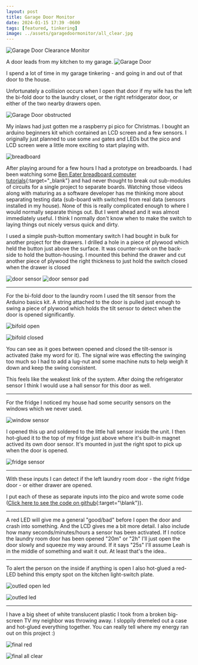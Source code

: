 ```yaml
---
layout: post
title: Garage Door Monitor
date: 2024-01-15 17:39 -0600
tags: [featured, tinkering]
image: ../assets/garagedoormonitor/all_clear.jpg
---
```


![Garage Door Clearance Monitor](../assets/garagedoormonitor/final_all_clear.jpg)

A door leads from my kitchen to my garage.
![Garage Door](../assets/garagedoormonitor/door.jpg)

I spend a lot of time in my garage tinkering - and going in and out of that door to the house.

Unfortunately a collision occurs <!--more--> when I open that door if my wife has the left the bi-fold door to the laundry closet, or the right refridgerator door, or either of the two nearby drawers open.

![Garage Door obstructed](../assets/garagedoormonitor/door_obstructed.jpg)

My inlaws had just gotten me a raspberry pi pico for Christmas. I bought an arduino beginners kit which contained an LCD screen and a few sensors. I originally just planned to use some `and` gates and LEDs but the pico and LCD screen were a little more exciting to start playing with.

![breadboard](../assets/garagedoormonitor/breadboard1.jpg)

After playing around for a few hours I had a prototype on breadboards. I had been watching some [Ben Eater breadboard computer tutorials](https://www.youtube.com/playlist?list=PLowKtXNTBypGqImE405J2565dvjafglHU){:target="\_blank"} and had never thought to break out sub-modules of circuits for a single project to separate boards. Watching those videos along with maturing as a software developer has me thinking more about separating testing data (sub-board with switches) from real data (sensors installed in my house). None of this is really complicated enough to where I would normally separate things out. But I went ahead and it was almost immediately useful. I think I normally don't know when to make the switch to laying things out nicely versus quick and dirty.

I used a simple push-button momentary switch I had bought in bulk for another project for the drawers. I drilled a hole in a piece of plywood which held the button just above the surface. It was counter-sunk on the back-side to hold the button-housing. I mounted this behind the drawer and cut another piece of plywood the right thickness to just hold the switch closed when the drawer is closed

![door sensor](../assets/garagedoormonitor/drawer_sensor.jpg)
![door sensor pad](../assets/garagedoormonitor/drawer_sensor_pad.jpg)

<hr>
For the bi-fold door to the laundry room I used the tilt sensor from the Arduino basics kit. A string attached to the door is pulled just enough to swing a piece of plywood which holds the tilt sensor to detect when the door is opened significantly.

![bifold open](../assets/garagedoormonitor/bifold_opened.jpg)

![bifold closed](../assets/garagedoormonitor/bifold_closed.jpg)

You can see as it goes between opened and closed the tilt-sensor is activated (take my word for it). The signal wire was effecting the swinging too much so I had to add a lug-nut and some machine nuts to help weigh it down and keep the swing consistent.

This feels like the weakest link of the system. After doing the refrigerator sensor I think I would use a hall sensor for this door as well.

<hr>

For the fridge I noticed my house had some security sensors on the windows which we never used.

![window sensor](../assets/garagedoormonitor/sensor.jpg)

I opened this up and soldered to the little hall sensor inside the unit. I then hot-glued it to the top of my fridge just above where it's built-in magnet actived its own door sensor. It's mounted in just the right spot to pick up when the door is opened.

![fridge sensor](../assets/garagedoormonitor/fridge_sensor.jpg)

<hr>

With these inputs I can detect if the left laundry room door - the right fridge door - or either drawer are opened.

I put each of these as separate inputs into the pico and wrote some code ([Click here to see the code on github](https://github.com/charliewynn/garage-kitchen-monitor/blob/main/kitchen_garage_door/kitchen_garage_door.ino){:target="\blank"}).

<hr>

A red LED will give me a general "good/bad" before I open the door and crash into something. And the LCD gives me a bit more detail. I also include how many seconds/minutes/hours a sensor has been activated. If I notice the laundry room door has been opened "20m" or "2h" I'll just open the door slowly and squeeze my way around. If it says "25s" I'll assume Leah is in the middle of something and wait it out. At least that's the idea..

<hr>

To alert the person on the inside if anything is open I also hot-glued a red-LED behind this empty spot on the kitchen light-switch plate.

![outled open led](../assets/garagedoormonitor/led.jpg)

![outled led](../assets/garagedoormonitor/outlet_led.jpg)

<hr>

I have a big sheet of white translucent plastic I took from a broken big-screen TV my neighbor was throwing away. I sloppily dremeled out a case and hot-glued everything together. You can really tell where my energy ran out on this project :)

![final red](../assets/garagedoormonitor/final_red.jpg)

![final all clear](../assets/garagedoormonitor/final_all_clear.jpg)
